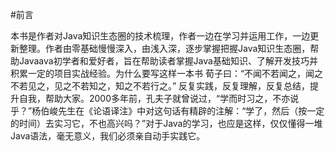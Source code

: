 #前言

本书是作者对Java知识生态圈的技术梳理，作者一边在学习并运用工作，一边更新整理。作者由零基础慢慢深入，由浅入深，逐步掌握把握Java知识生态圈，帮助Javaava初学者和爱好者，旨在帮助读者掌握Java基础知识、了解开发技巧并积累一定的项目实战经验。为什么要写这样一本书 荀子曰：“不闻不若闻之，闻之不若见之，见之不若知之，知之不若行之。” 反复实践，反复理解，反复总结，提升自我，帮助大家。2000多年前，孔夫子就曾说过，“学而时习之，不亦说乎？”杨伯峻先生在《论语译注》中对这句话有精辟的注解：“学了，然后（按一定的时间）去实习它，不也高兴吗？”对于Java的学习，也应是这样，仅仅懂得一堆Java语法，毫无意义，我们必须亲自动手实践它。